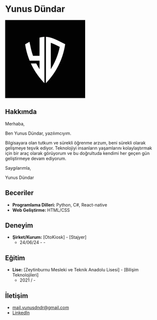# Yunus Dündar

![Profil Resmi](https://github.com/YunusDndr/YunusDndr/blob/main/a.png)

## Hakkımda

Merhaba,


Ben Yunus Dündar, yazılımcıyım.


Bilgisayara olan tutkum ve sürekli
öğrenme arzum, beni sürekli olarak gelişmeye teşvik
ediyor.
Teknolojiyi insanların yaşamlarını kolaylaştırmak için bir
araç olarak görüyorum ve bu doğrultuda kendimi her geçen gün
geliştirmeye devam ediyorum.


Saygılarımla,


Yunus Dündar

## Beceriler

- **Programlama Dilleri:** Python, C#, React-native
- **Web Geliştirme:** HTML/CSS

## Deneyim

- **Şirket/Kurum:** [OtoKiosk] - [Stajyer]
  - 24/06/24 - -

## Eğitim

- **Lise:** [Zeytinburnu Mesleki ve Teknik Anadolu Lisesi] - [Bilişim Teknolojileri]
  - 2021 / -

<!--## Projeler

- **Proje Adı:** Kısa proje açıklaması
  - Kullanılan Teknolojiler: Teknolojileri buraya yazın.
  - GitHub Linki: [GitHub Linki]-->

## İletişim

- mail.yunusdndr@gmail.com
- [LinkedIn](https://www.linkedin.com/in/yunusdndr/)
